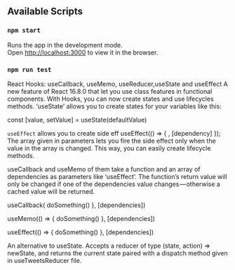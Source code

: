 
## Available Scripts

### `npm start`

Runs the app in the development mode.<br>
Open [http://localhost:3000](http://localhost:3000) to view it in the browser.


### `npm run test`

React Hooks: useCallback, useMemo, useReducer,useState and useEffect
A new feature of React 16.8.0 that let you use class features in functional components. With Hooks, you can now create states and use lifecycles methods. ‘useState’ allows you to create states for your variables like this:

const [value, setValue] = useState(defaultValue)

`useEffect` allows you to create side eff
        useEffect(() => {
        , [dependency]
        });
The array given in parameters lets you fire the side effect only when the value in the array is changed. This way, you can easily create lifecycle methods.


useCallback and useMemo of them take a function and an array of dependencies as parameters like ‘useEffect’. The function’s return value will only be changed if one of the dependencies value changes — otherwise a cached value will be returned.

useCallback(
  doSomething()
}, [dependencies])

useMemo(() => {
  doSomething()
}, [dependencies])

useEffect(() => {
  doSomething()
}, [dependencies])

An alternative to useState. Accepts a reducer of type (state, action) => newState, and returns the current state paired with a dispatch method given in useTweetsReducer file. 